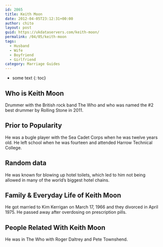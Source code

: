 ```yaml
---
id: 2865
title: Keith Moon
date: 2012-04-05T23:12:31+00:00
author: chito
layout: post
guid: https://ukdataservers.com/keith-moon/
permalink: /04/05/keith-moon
tags:
  - Husband
  - Wife
  - Boyfriend
  - Girlfriend
category: Marriage Guides
---
```


* some text
{: toc}
          
          
## Who is  Keith Moon
                  
                  
                  
Drummer with the British rock band The Who and who was named the #2 best drummer by Rolling Stone in 2011.
                  
                
                
                
## Prior to Popularity 
                  
                  
                  
He was a bugle player with the Sea Cadet Corps when he was twelve years old. He left school when he was fourteen and attended Harrow Technical College.
                  
                
                
                
## Random data 
                  
                  
                  
He was known for blowing up hotel toilets, which led to him not being allowed in many of the world&#8217;s biggest hotel chains.
                  
                
                
                
## Family & Everyday Life of Keith Moon
                  
                  
                  
He got married to Kim Kerrigan on March 17, 1966 and they divorced in April 1975. He passed away after overdosing on prescription pills.
                  
                
                
                
## People Related With  Keith Moon
                  
                  
                  
He was in The Who with Roger Daltrey and Pete Townshend.
                  
                
              
            
          
          
          
    
    
  
